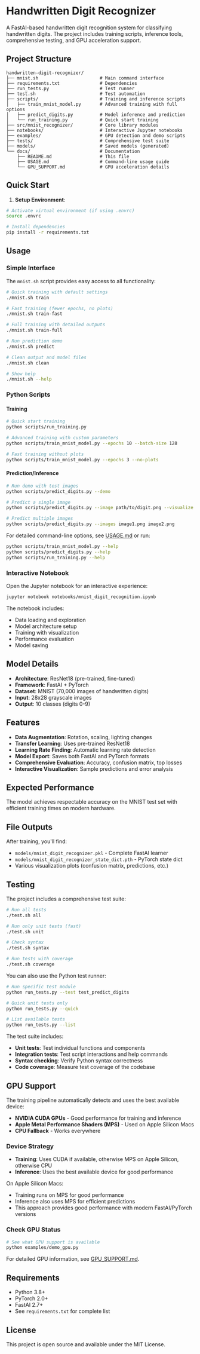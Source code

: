 # Handwritten Digit Recognizer

A FastAI-based handwritten digit recognition system for classifying handwritten digits. The project includes training scripts, inference tools, comprehensive testing, and GPU acceleration support.

## Project Structure

```text
handwritten-digit-recognizer/
├── mnist.sh                       # Main command interface
├── requirements.txt               # Dependencies
├── run_tests.py                   # Test runner
├── test.sh                        # Test automation
├── scripts/                       # Training and inference scripts
│   ├── train_mnist_model.py       # Advanced training with full options
│   ├── predict_digits.py          # Model inference and prediction
│   └── run_training.py            # Quick start training
├── src/mnist_recognizer/          # Core library modules
├── notebooks/                     # Interactive Jupyter notebooks
├── examples/                      # GPU detection and demo scripts
├── tests/                         # Comprehensive test suite
├── models/                        # Saved models (generated)
└── docs/                          # Documentation
    ├── README.md                  # This file
    ├── USAGE.md                   # Command-line usage guide
    └── GPU_SUPPORT.md             # GPU acceleration details
```

## Quick Start

1. **Setup Environment**:

```bash
# Activate virtual environment (if using .envrc)
source .envrc

# Install dependencies
pip install -r requirements.txt
```

## Usage

### Simple Interface

The `mnist.sh` script provides easy access to all functionality:

```bash
# Quick training with default settings
./mnist.sh train

# Fast training (fewer epochs, no plots)
./mnist.sh train-fast

# Full training with detailed outputs
./mnist.sh train-full

# Run prediction demo
./mnist.sh predict

# Clean output and model files
./mnist.sh clean

# Show help
./mnist.sh --help
```

### Python Scripts

#### Training

```bash
# Quick start training
python scripts/run_training.py

# Advanced training with custom parameters
python scripts/train_mnist_model.py --epochs 10 --batch-size 128

# Fast training without plots
python scripts/train_mnist_model.py --epochs 3 --no-plots
```

#### Prediction/Inference

```bash
# Run demo with test images
python scripts/predict_digits.py --demo

# Predict a single image
python scripts/predict_digits.py --image path/to/digit.png --visualize

# Predict multiple images
python scripts/predict_digits.py --images image1.png image2.png
```

For detailed command-line options, see [USAGE.md](USAGE.md) or run:

```bash
python scripts/train_mnist_model.py --help
python scripts/predict_digits.py --help
python scripts/run_training.py --help
```

### Interactive Notebook

Open the Jupyter notebook for an interactive experience:

```bash
jupyter notebook notebooks/mnist_digit_recognition.ipynb
```

The notebook includes:

- Data loading and exploration
- Model architecture setup
- Training with visualization
- Performance evaluation
- Model saving

## Model Details

- **Architecture**: ResNet18 (pre-trained, fine-tuned)
- **Framework**: FastAI + PyTorch
- **Dataset**: MNIST (70,000 images of handwritten digits)
- **Input**: 28x28 grayscale images
- **Output**: 10 classes (digits 0-9)

## Features

- **Data Augmentation**: Rotation, scaling, lighting changes
- **Transfer Learning**: Uses pre-trained ResNet18
- **Learning Rate Finding**: Automatic learning rate detection
- **Model Export**: Saves both FastAI and PyTorch formats
- **Comprehensive Evaluation**: Accuracy, confusion matrix, top losses
- **Interactive Visualization**: Sample predictions and error analysis

## Expected Performance

The model achieves respectable accuracy on the MNIST test set with efficient training times on modern hardware.

## File Outputs

After training, you'll find:

- `models/mnist_digit_recognizer.pkl` - Complete FastAI learner
- `models/mnist_digit_recognizer_state_dict.pth` - PyTorch state dict
- Various visualization plots (confusion matrix, predictions, etc.)

## Testing

The project includes a comprehensive test suite:

```bash
# Run all tests
./test.sh all

# Run only unit tests (fast)
./test.sh unit

# Check syntax
./test.sh syntax

# Run tests with coverage
./test.sh coverage
```

You can also use the Python test runner:

```bash
# Run specific test module
python run_tests.py --test test_predict_digits

# Quick unit tests only
python run_tests.py --quick

# List available tests
python run_tests.py --list
```

The test suite includes:

- **Unit tests**: Test individual functions and components
- **Integration tests**: Test script interactions and help commands
- **Syntax checking**: Verify Python syntax correctness
- **Code coverage**: Measure test coverage of the codebase

## GPU Support

The training pipeline automatically detects and uses the best available device:

- **NVIDIA CUDA GPUs** - Good performance for training and inference
- **Apple Metal Performance Shaders (MPS)** - Used on Apple Silicon Macs
- **CPU Fallback** - Works everywhere

### Device Strategy

- **Training**: Uses CUDA if available, otherwise MPS on Apple Silicon, otherwise CPU
- **Inference**: Uses the best available device for good performance

On Apple Silicon Macs:

- Training runs on MPS for good performance
- Inference also uses MPS for efficient predictions
- This approach provides good performance with modern FastAI/PyTorch versions

### Check GPU Status

```bash
# See what GPU support is available
python examples/demo_gpu.py
```

For detailed GPU information, see [GPU_SUPPORT.md](GPU_SUPPORT.md).

## Requirements

- Python 3.8+
- PyTorch 2.0+
- FastAI 2.7+
- See `requirements.txt` for complete list

## License

This project is open source and available under the MIT License.
